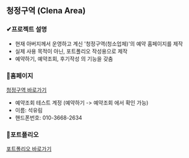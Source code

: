 ## 청정구역 (Clena Area)
### ✔프로젝트 설명
- 현재 아버지께서 운영하고 계신 '청정구역(청소업체)'의 예약 홈페이지를 제작
- 실제 사용 목적이 아닌, 포트폴리오 작성용으로 제작
- 예약하기, 예약조회, 후기작성 의 기능을 갖춤

### 🔗홈페이지
[청정구역 바로가기](#)

- 예약조회 테스트 계정 (예약하기 -> 예약조회 에서 확인 가능)
- 이름: 석유림
- 핸드폰번호: 010-3668-2634

### 📖포트폴리오
[포트폴리오 바로가기](#)

